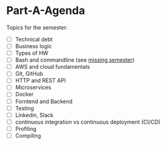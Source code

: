 # Part-A-Agenda

Topics for the semester:

 - [ ] Technical debt
 - [ ] Business logic
 - [ ] Types of HW
 - [ ] Bash and commandline (see [missing semester](https://missing.csail.mit.edu/2020/course-shell/))
 - [ ] AWS and cloud fundamentals  
 - [ ] Git, GitHub
 - [ ] HTTP and REST API
 - [ ] Microservices
 - [ ] Docker
 - [ ] Forntend and Backend
 - [ ] Testing
 - [ ] Linkedin, Slack
 - [ ] continuous integration vs continuous deployment (CI/CD)
 - [ ] Profiling
 - [ ] Compiling

